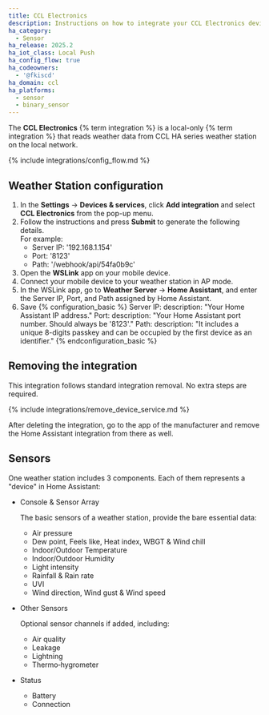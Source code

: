 ```yaml
---
title: CCL Electronics
description: Instructions on how to integrate your CCL Electronics devices into Home Assistant.
ha_category:
  - Sensor
ha_release: 2025.2
ha_iot_class: Local Push
ha_config_flow: true
ha_codeowners:
  - '@fkiscd'
ha_domain: ccl
ha_platforms:
  - sensor
  - binary_sensor
---
```


The **CCL Electronics** {% term integration %} is a local-only {% term integration %} that reads weather data from CCL HA series weather station on the local network.

{% include integrations/config_flow.md %}

## Weather Station configuration

1. In the **Settings** → **Devices & services**, click **Add integration** and select **CCL Electronics** from the pop-up menu.
2. Follow the instructions and press **Submit** to generate the following details.  
  For example:
   - Server IP: '192.168.1.154'
   - Port: '8123'
   - Path: '/webhook/api/54fa0b9c'
3. Open the **WSLink** app on your mobile device.
4. Connect your mobile device to your weather station in AP mode.
5. In the WSLink app, go to **Weather Server** → **Home Assistant**, and enter the Server IP, Port, and Path assigned by Home Assistant.
6. Save
  {% configuration_basic %}
  Server IP:
    description: "Your Home Assistant IP address."
  Port:
    description: "Your Home Assistant port number. Should always be '8123'."
  Path:
    description: "It includes a unique 8-digits passkey and can be occupied by the first device as an identifier."
  {% endconfiguration_basic %}

## Removing the integration

This integration follows standard integration removal. No extra steps are required.

{% include integrations/remove_device_service.md %}

After deleting the integration, go to the app of the manufacturer and remove the Home Assistant integration from there as well.

## Sensors

One weather station includes 3 components. Each of them represents a "device" in Home Assistant:

- Console & Sensor Array

  The basic sensors of a weather station, provide the bare essential data:
  - Air pressure
  - Dew point, Feels like, Heat index, WBGT & Wind chill
  - Indoor/Outdoor Temperature
  - Indoor/Outdoor Humidity
  - Light intensity
  - Rainfall & Rain rate
  - UVI
  - Wind direction, Wind gust & Wind speed

- Other Sensors

  Optional sensor channels if added, including:
  - Air quality
  - Leakage
  - Lightning
  - Thermo‐hygrometer

- Status

  - Battery
  - Connection

